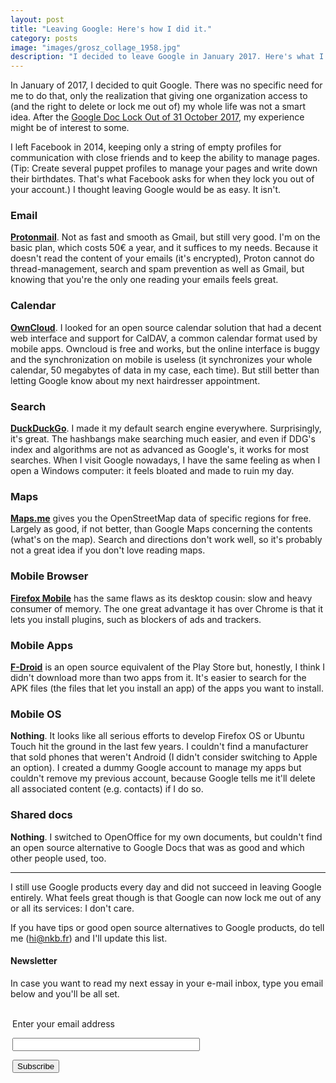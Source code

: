 ```yaml
---
layout: post
title: "Leaving Google: Here's how I did it."
category: posts
image: "images/grosz_collage_1958.jpg"
description: "I decided to leave Google in January 2017. Here's what I did."
---
```


In January of 2017, I decided to quit Google. There was no specific need for me to do that, only the realization that giving one organization access to (and the right to delete or lock me out of) my whole life was not a smart idea. After the [Google Doc Lock Out of 31 October 2017](https://www.washingtonpost.com/news/the-switch/wp/2017/10/31/a-mysterious-message-is-locking-google-docs-users-out-of-their-files/), my experience might be of interest to some.

I left Facebook in 2014, keeping only a string of empty profiles for communication with close friends and to keep the ability to manage pages. (Tip: Create several puppet profiles to manage your pages and write down their birthdates. That's what Facebook asks for when they lock you out of your account.) I thought leaving Google would be as easy. It isn't.

### Email

**[Protonmail](https://protonmail.com/pricing)**. Not as fast and smooth as Gmail, but still very good. I'm on the basic plan, which costs 50€ a year, and it suffices to my needs. Because it doesn't read the content of your emails (it's encrypted), Proton cannot do thread-management, search and spam prevention as well as Gmail, but knowing that you're the only one reading your emails feels great.

### Calendar

**[OwnCloud](https://owncloud.com)**. I looked for an open source calendar solution that had a decent web interface and support for CalDAV, a common calendar format used by mobile apps. Owncloud is free and works, but the online interface is buggy and the synchronization on mobile is useless (it synchronizes your whole calendar, 50 megabytes of data in my case, each time). But still better than letting Google know about my next hairdresser appointment.

### Search

**[DuckDuckGo](https://duckduckgo.com/)**. I made it my default search engine everywhere. Surprisingly, it's great. The hashbangs make searching much easier, and even if DDG's index and algorithms are not as advanced as Google's, it works for most searches. When I visit Google nowadays, I have the same feeling as when I open a Windows computer: it feels bloated and made to ruin my day.

### Maps

**[Maps.me](https://maps.me/download/)** gives you the OpenStreetMap data of specific regions for free. Largely as good, if not better, than Google Maps concerning the contents (what's on the map). Search and directions don't work well, so it's probably not a great idea if you don't love reading maps.

### Mobile Browser

**[Firefox Mobile](https://www.mozilla.org/en-US/firefox/android/)** has the same flaws as its desktop cousin: slow and heavy consumer of memory. The one great advantage it has over Chrome is that it lets you install plugins, such as blockers of ads and trackers.

### Mobile Apps

**[F-Droid](https://f-droid.org/)** is an open source equivalent of the Play Store but, honestly, I think I didn't download more than two apps from it. It's easier to search for the APK files (the files that let you install an app) of the apps you want to install.

### Mobile OS

**Nothing**. It looks like all serious efforts to develop Firefox OS or Ubuntu Touch hit the ground in the last few years. I couldn't find a manufacturer that sold phones that weren't Android (I didn't consider switching to Apple an option). I created a dummy Google account to manage my apps but couldn't remove my previous account, because Google tells me it'll delete all associated content (e.g. contacts) if I do so.

### Shared docs

**Nothing**. I switched to OpenOffice for my own documents, but couldn't find an open source alternative to Google Docs that was as good and which other people used, too.

***

I still use Google products every day and did not succeed in leaving Google entirely. What feels great though is that Google can now lock me out of any or all its services: I don't care.

If you have tips or good open source alternatives to Google products, do tell me (hi@nkb.fr) and I'll update this list.
	

<h4>Newsletter</h4>
<p>In case you want to read my next essay in your e-mail inbox, type you email below and you'll be all set.</p>
<form style="padding:3px;" action="https://tinyletter.com/nkb" method="post" target="popupwindow" onsubmit="window.open('https://tinyletter.com/nkb', 'popupwindow', 'scrollbars=yes,width=800,height=600');return true"><p><label for="tlemail">Enter your email address</label></p><p><input type="text" style="width:300px" name="email" id="tlemail" /></p><input type="hidden" value="1" name="embed"/><input type="submit" value="Subscribe" /></form>


